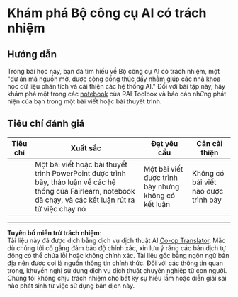 <!--
CO_OP_TRANSLATOR_METADATA:
{
  "original_hash": "dbda60e7b1fe5f18974e7858eff0004e",
  "translation_date": "2025-09-05T19:34:19+00:00",
  "source_file": "1-Introduction/3-fairness/assignment.md",
  "language_code": "vi"
}
-->
# Khám phá Bộ công cụ AI có trách nhiệm

## Hướng dẫn

Trong bài học này, bạn đã tìm hiểu về Bộ công cụ AI có trách nhiệm, một "dự án mã nguồn mở, được cộng đồng thúc đẩy nhằm giúp các nhà khoa học dữ liệu phân tích và cải thiện các hệ thống AI." Đối với bài tập này, hãy khám phá một trong các [notebook](https://github.com/microsoft/responsible-ai-toolbox/blob/main/notebooks/responsibleaidashboard/getting-started.ipynb) của RAI Toolbox và báo cáo những phát hiện của bạn trong một bài viết hoặc bài thuyết trình.

## Tiêu chí đánh giá

| Tiêu chí | Xuất sắc | Đạt yêu cầu | Cần cải thiện |
| -------- | --------- | ----------- | ------------- |
|          | Một bài viết hoặc bài thuyết trình PowerPoint được trình bày, thảo luận về các hệ thống của Fairlearn, notebook đã chạy, và các kết luận rút ra từ việc chạy nó | Một bài viết được trình bày nhưng không có kết luận | Không có bài viết nào được trình bày |

---

**Tuyên bố miễn trừ trách nhiệm**:  
Tài liệu này đã được dịch bằng dịch vụ dịch thuật AI [Co-op Translator](https://github.com/Azure/co-op-translator). Mặc dù chúng tôi cố gắng đảm bảo độ chính xác, xin lưu ý rằng các bản dịch tự động có thể chứa lỗi hoặc không chính xác. Tài liệu gốc bằng ngôn ngữ bản địa nên được coi là nguồn thông tin chính thức. Đối với các thông tin quan trọng, khuyến nghị sử dụng dịch vụ dịch thuật chuyên nghiệp từ con người. Chúng tôi không chịu trách nhiệm cho bất kỳ sự hiểu lầm hoặc diễn giải sai nào phát sinh từ việc sử dụng bản dịch này.